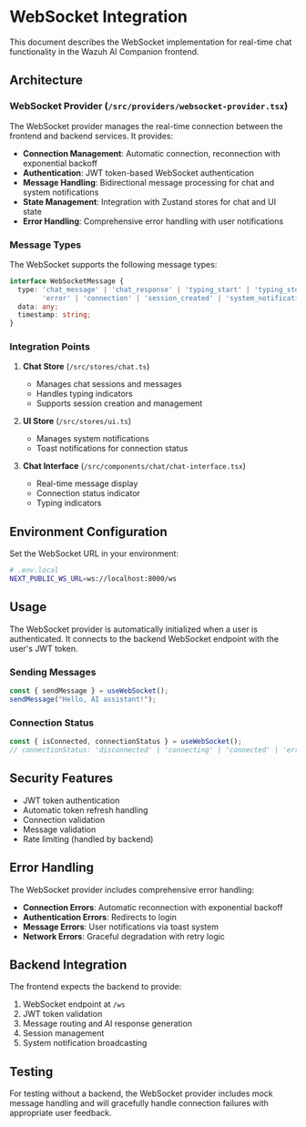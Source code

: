 # WebSocket Integration

This document describes the WebSocket implementation for real-time chat functionality in the Wazuh AI Companion frontend.

## Architecture

### WebSocket Provider (`/src/providers/websocket-provider.tsx`)

The WebSocket provider manages the real-time connection between the frontend and backend services. It provides:

- **Connection Management**: Automatic connection, reconnection with exponential backoff
- **Authentication**: JWT token-based WebSocket authentication
- **Message Handling**: Bidirectional message processing for chat and system notifications
- **State Management**: Integration with Zustand stores for chat and UI state
- **Error Handling**: Comprehensive error handling with user notifications

### Message Types

The WebSocket supports the following message types:

```typescript
interface WebSocketMessage {
  type: 'chat_message' | 'chat_response' | 'typing_start' | 'typing_stop' | 
        'error' | 'connection' | 'session_created' | 'system_notification';
  data: any;
  timestamp: string;
}
```

### Integration Points

1. **Chat Store** (`/src/stores/chat.ts`)
   - Manages chat sessions and messages
   - Handles typing indicators
   - Supports session creation and management

2. **UI Store** (`/src/stores/ui.ts`)
   - Manages system notifications
   - Toast notifications for connection status

3. **Chat Interface** (`/src/components/chat/chat-interface.tsx`)
   - Real-time message display
   - Connection status indicator
   - Typing indicators

## Environment Configuration

Set the WebSocket URL in your environment:

```bash
# .env.local
NEXT_PUBLIC_WS_URL=ws://localhost:8000/ws
```

## Usage

The WebSocket provider is automatically initialized when a user is authenticated. It connects to the backend WebSocket endpoint with the user's JWT token.

### Sending Messages

```typescript
const { sendMessage } = useWebSocket();
sendMessage("Hello, AI assistant!");
```

### Connection Status

```typescript
const { isConnected, connectionStatus } = useWebSocket();
// connectionStatus: 'disconnected' | 'connecting' | 'connected' | 'error'
```

## Security Features

- JWT token authentication
- Automatic token refresh handling
- Connection validation
- Message validation
- Rate limiting (handled by backend)

## Error Handling

The WebSocket provider includes comprehensive error handling:

- **Connection Errors**: Automatic reconnection with exponential backoff
- **Authentication Errors**: Redirects to login
- **Message Errors**: User notifications via toast system
- **Network Errors**: Graceful degradation with retry logic

## Backend Integration

The frontend expects the backend to provide:

1. WebSocket endpoint at `/ws`
2. JWT token validation
3. Message routing and AI response generation
4. Session management
5. System notification broadcasting

## Testing

For testing without a backend, the WebSocket provider includes mock message handling and will gracefully handle connection failures with appropriate user feedback.